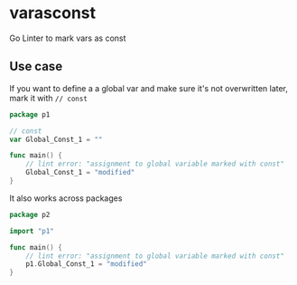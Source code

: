 # varasconst

Go Linter to mark vars as const

## Use case

If you want to define a a global var and make sure it's not overwritten later, mark it with `// const`

```go
package p1

// const
var Global_Const_1 = ""

func main() {
    // lint error: "assignment to global variable marked with const"
	Global_Const_1 = "modified" 
}
```

It also works across packages

```go
package p2

import "p1"

func main() {
    // lint error: "assignment to global variable marked with const"
	p1.Global_Const_1 = "modified" 
}
```

